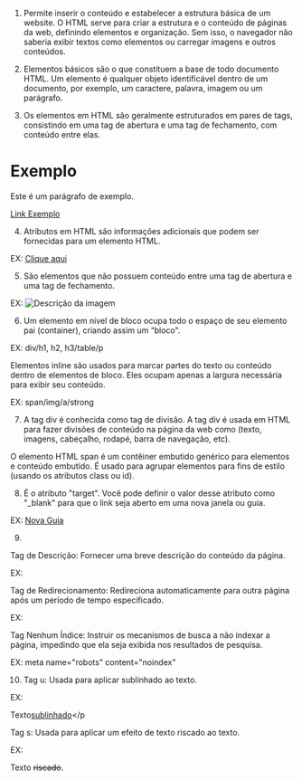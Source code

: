 
1. Permite inserir o conteúdo e estabelecer a estrutura básica de
um website. O HTML serve para criar a estrutura e o conteúdo de páginas
da web, definindo elementos e organização. Sem isso, o navegador não
saberia exibir textos como elementos ou carregar imagens e outros conteúdos.

2. Elementos básicos são o que constituem a base de todo documento HTML.
Um elemento é qualquer objeto identificável dentro de um documento, por 
exemplo, um caractere, palavra, imagem ou um parágrafo.

3. Os elementos em HTML são geralmente estruturados em pares de tags, 
consistindo em uma tag de abertura e uma tag de fechamento, com conteúdo 
entre elas.

<!DOCTYPE html>

<html>
<head>
    <title>Título</title>
</head>
<body>
    <h1>Exemplo</h1>
    <p>Este é um parágrafo de exemplo.</p>
  <a href="https://www.exemplo.com">Link Exemplo</a>
</body>
</html>

4. Atributos em HTML são informações adicionais que podem ser fornecidas 
para um elemento HTML. 

EX: <a href="https://www.exemplo.com" title="Exemplo">Clique aqui</a>

5. São elementos que não possuem conteúdo entre uma tag de abertura e 
uma tag de fechamento. 

EX: <img src="imagem.jpg" alt="Descrição da imagem">

6. Um elemento em nível de bloco ocupa todo o espaço de seu elemento pai 
(container), criando assim um “bloco".

EX: div/h1, h2, h3/table/p

Elementos inline são usados para marcar partes do texto ou conteúdo 
dentro de elementos de bloco. Eles ocupam apenas a largura necessária 
para exibir seu conteúdo.

EX: span/img/a/strong

7. A tag div é conhecida como tag de divisão. A tag div é usada em HTML 
para fazer divisões de conteúdo na página da web como 
(texto, imagens, cabeçalho, rodapé, barra de navegação, etc).

O elemento HTML span é um contêiner embutido genérico para elementos e 
conteúdo embutido. É usado para agrupar elementos para fins de estilo 
(usando os atributos class ou id).

8. É o atributo "target". Você pode definir o valor desse atributo como
"_blank" para que o link seja aberto em uma nova janela ou guia.

EX: <a href="https://www.exemplo.com" target="_blank">Nova Guia</a>

9. 
Tag de Descrição: Fornecer uma breve descrição do conteúdo da página.

EX: <meta name="description" content="Uma descrição breve da página.">


Tag de Redirecionamento: Redireciona automaticamente para outra página 
após um período de tempo especificado.

EX: <meta http-equiv="refresh" content="5;url=https://www.exemplo.com">


Tag Nenhum Índice: Instruir os mecanismos de busca a não indexar a página,
impedindo que ela seja exibida nos resultados de pesquisa.

EX: meta name="robots" content="noindex"

10. Tag u: Usada para aplicar sublinhado ao texto.

EX: <p>Texto<u>sublinhado</u></p

Tag s: Usada para aplicar um efeito de texto riscado ao texto.

EX: <p>Texto <s>riscado</s>.</p>


